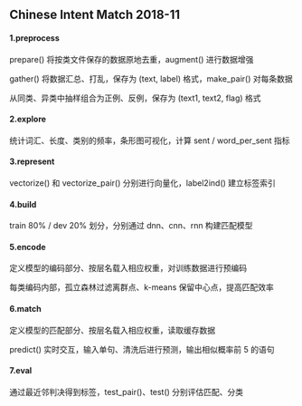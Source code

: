 ## Chinese Intent Match 2018-11

#### 1.preprocess

prepare() 将按类文件保存的数据原地去重，augment() 进行数据增强

gather() 将数据汇总、打乱，保存为 (text, label) 格式，make_pair() 对每条数据

从同类、异类中抽样组合为正例、反例，保存为 (text1, text2, flag) 格式

#### 2.explore

统计词汇、长度、类别的频率，条形图可视化，计算 sent / word_per_sent 指标

#### 3.represent

vectorize() 和 vectorize_pair() 分别进行向量化，label2ind() 建立标签索引

#### 4.build

train 80% / dev 20% 划分，分别通过 dnn、cnn、rnn 构建匹配模型

#### 5.encode

定义模型的编码部分、按层名载入相应权重，对训练数据进行预编码

每类编码内部，孤立森林过滤离群点、k-means 保留中心点，提高匹配效率

#### 6.match

定义模型的匹配部分、按层名载入相应权重，读取缓存数据

predict() 实时交互，输入单句、清洗后进行预测，输出相似概率前 5 的语句

#### 7.eval

通过最近邻判决得到标签，test_pair()、test() 分别评估匹配、分类